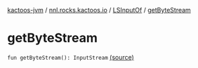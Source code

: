 [kactoos-jvm](../../index.md) / [nnl.rocks.kactoos.io](../index.md) / [LSInputOf](index.md) / [getByteStream](.)

# getByteStream

`fun getByteStream(): InputStream` [(source)](https://github.com/neonailol/kactoos/blob/master/kactoos-jvm/src/main/kotlin/nnl/rocks/kactoos/io/LSInputOf.kt#L48)
